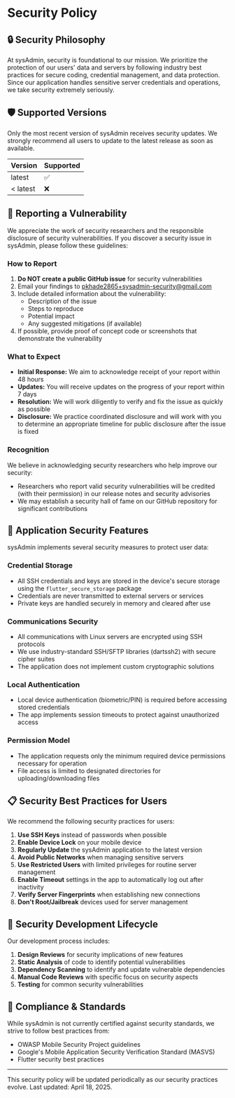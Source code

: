 # Security Policy

## 🔒 Security Philosophy

At sysAdmin, security is foundational to our mission. We prioritize the protection of our users' data and servers by following industry best practices for secure coding, credential management, and data protection. Since our application handles sensitive server credentials and operations, we take security extremely seriously.

## 🛡️ Supported Versions

Only the most recent version of sysAdmin receives security updates. We strongly recommend all users to update to the latest release as soon as available.

| Version | Supported          |
| ------- | ------------------ |
| latest  | :white_check_mark: |
| < latest| :x:                |

## 🐛 Reporting a Vulnerability

We appreciate the work of security researchers and the responsible disclosure of security vulnerabilities. If you discover a security issue in sysAdmin, please follow these guidelines:

### How to Report

1. **Do NOT create a public GitHub issue** for security vulnerabilities
2. Email your findings to [pkhade2865+sysadmin-security@gmail.com](mailto:pkhade2865+sysadmin-security@gmail.com)
3. Include detailed information about the vulnerability:
   - Description of the issue
   - Steps to reproduce
   - Potential impact
   - Any suggested mitigations (if available)
4. If possible, provide proof of concept code or screenshots that demonstrate the vulnerability

### What to Expect

- **Initial Response:** We aim to acknowledge receipt of your report within 48 hours
- **Updates:** You will receive updates on the progress of your report within 7 days
- **Resolution:** We will work diligently to verify and fix the issue as quickly as possible
- **Disclosure:** We practice coordinated disclosure and will work with you to determine an appropriate timeline for public disclosure after the issue is fixed

### Recognition

We believe in acknowledging security researchers who help improve our security:

- Researchers who report valid security vulnerabilities will be credited (with their permission) in our release notes and security advisories
- We may establish a security hall of fame on our GitHub repository for significant contributions

## 🧰 Application Security Features

sysAdmin implements several security measures to protect user data:

### Credential Storage

- All SSH credentials and keys are stored in the device's secure storage using the `flutter_secure_storage` package
- Credentials are never transmitted to external servers or services
- Private keys are handled securely in memory and cleared after use

### Communications Security

- All communications with Linux servers are encrypted using SSH protocols
- We use industry-standard SSH/SFTP libraries (dartssh2) with secure cipher suites
- The application does not implement custom cryptographic solutions

### Local Authentication

- Local device authentication (biometric/PIN) is required before accessing stored credentials
- The app implements session timeouts to protect against unauthorized access

### Permission Model

- The application requests only the minimum required device permissions necessary for operation
- File access is limited to designated directories for uploading/downloading files

## 📋 Security Best Practices for Users

We recommend the following security practices for users:

1. **Use SSH Keys** instead of passwords when possible
2. **Enable Device Lock** on your mobile device
3. **Regularly Update** the sysAdmin application to the latest version
4. **Avoid Public Networks** when managing sensitive servers
5. **Use Restricted Users** with limited privileges for routine server management
6. **Enable Timeout** settings in the app to automatically log out after inactivity
7. **Verify Server Fingerprints** when establishing new connections
8. **Don't Root/Jailbreak** devices used for server management

## 🔄 Security Development Lifecycle

Our development process includes:

1. **Design Reviews** for security implications of new features
2. **Static Analysis** of code to identify potential vulnerabilities
3. **Dependency Scanning** to identify and update vulnerable dependencies
4. **Manual Code Reviews** with specific focus on security aspects
5. **Testing** for common security vulnerabilities

## 📑 Compliance & Standards

While sysAdmin is not currently certified against security standards, we strive to follow best practices from:

- OWASP Mobile Security Project guidelines
- Google's Mobile Application Security Verification Standard (MASVS)
- Flutter security best practices

---

This security policy will be updated periodically as our security practices evolve. Last updated: April 18, 2025.
